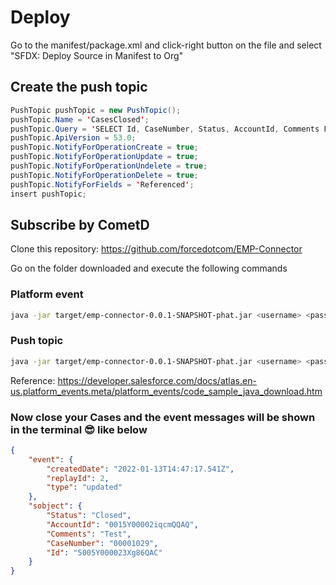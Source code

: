 # Deploy

Go to the manifest/package.xml and click-right button on the file and select "SFDX: Deploy Source in Manifest to Org"


## Create the push topic

```java
PushTopic pushTopic = new PushTopic();
pushTopic.Name = 'CasesClosed';
pushTopic.Query = 'SELECT Id, CaseNumber, Status, AccountId, Comments FROM Case WHERE IsClosed = true';
pushTopic.ApiVersion = 53.0;
pushTopic.NotifyForOperationCreate = true;
pushTopic.NotifyForOperationUpdate = true;
pushTopic.NotifyForOperationUndelete = true;
pushTopic.NotifyForOperationDelete = true;
pushTopic.NotifyForFields = 'Referenced';
insert pushTopic;
```

## Subscribe by CometD

Clone this repository: https://github.com/forcedotcom/EMP-Connector

Go on the folder downloaded and execute the following commands

### Platform event
```bash
java -jar target/emp-connector-0.0.1-SNAPSHOT-phat.jar <username> <password> "/event/CaseClosed__e"
```

### Push topic
```bash
java -jar target/emp-connector-0.0.1-SNAPSHOT-phat.jar <username> <password> "/topic/CasesClosed"
```

Reference: https://developer.salesforce.com/docs/atlas.en-us.platform_events.meta/platform_events/code_sample_java_download.htm

### Now close your Cases and the event messages will be shown in the terminal 😎 like below

```json
{
    "event": {
        "createdDate": "2022-01-13T14:47:17.541Z",
        "replayId": 2,
        "type": "updated"
    },
    "sobject": {
        "Status": "Closed",
        "AccountId": "0015Y00002iqcmQQAQ",
        "Comments": "Test",
        "CaseNumber": "00001029",
        "Id": "5005Y000023Xg86QAC"
    }
}

```